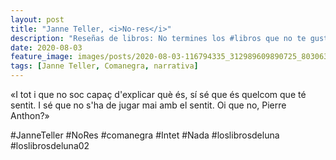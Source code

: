 ```yaml
---
layout: post
title: "Janne Teller, <i>No-res</i>"
description: "Reseñas de libros: No termines los #libros que no te gustan. I els #llibres que t'agraden llegeix-los tants cops com calgui."
date: 2020-08-03
feature_image: images/posts/2020-08-03-116794335_312989609890725_8030631361119905587_n_18004385626290205.jpg
tags: [Janne Teller, Comanegra, narrativa]
---
```


«I tot i que no soc capaç d'explicar què és, sí sé que és quelcom que té sentit. I sé que no s'ha de jugar mai amb el sentit. Oi que no, Pierre Anthon?»
<!--more-->

#JanneTeller #NoRes #comanegra #Intet #Nada #loslibrosdeluna #loslibrosdeluna02



